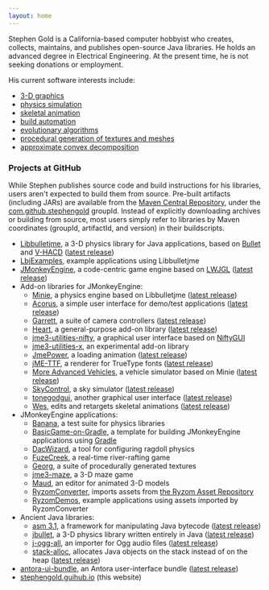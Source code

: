 ```yaml
---
layout: home
---
```


Stephen Gold is a California-based computer hobbyist
who creates, collects, maintains, and publishes open-source Java libraries.
He holds an advanced degree in Electrical Engineering.
At the present time, he is not seeking donations or employment.

His current software interests include:
+ [3-D graphics](https://en.wikipedia.org/wiki/3D_computer_graphics)
+ [physics simulation](https://en.wikipedia.org/wiki/Physics_engine)
+ [skeletal animation](https://en.wikipedia.org/wiki/Skeletal_animation)
+ [build automation](https://en.wikipedia.org/wiki/Build_automation)
+ [evolutionary algorithms](https://en.wikipedia.org/wiki/Evolutionary_algorithm)
+ [procedural generation of textures and meshes](https://en.wikipedia.org/wiki/Procedural_generation)
+ [approximate convex decomposition](http://masc.cs.gmu.edu/wiki/ACD)

### Projects at GitHub

While Stephen publishes source code and build instructions for his libraries,
users aren't expected to build them from source.
Pre-built artifacts (including JARs) are available from the
[Maven Central Repository](https://www.cloudrepo.io/articles/public-maven-repositories-maven-central-and-more.html#article),
under the
[com.github.stephengold](https://search.maven.org/search?q=com.github.stephengold) groupId.
Instead of explicitly downloading archives or building from source,
most users simply refer to libraries
by Maven coordinates (groupId, artifactId, and version) in their buildscripts.

+ [Libbulletjme](https://github.com/stephengold/Libbulletjme),
  a 3-D physics library for Java applications,
  based on [Bullet](https://pybullet.org)
  and [V-HACD](https://github.com/kmammou/v-hacd)
  ([latest release](https://github.com/stephengold/Libbulletjme/releases/latest))
+ [LbjExamples](https://github.com/stephengold/LbjExamples),
  example applications using Libbulletjme
+ [JMonkeyEngine](https://jmonkeyengine.org/),
  a code-centric game engine based on [LWJGL](https://www.lwjgl.org)
  ([latest release](https://github.com/jmonkeyengine/jmonkeyengine/releases/latest))
+ Add-on libraries for JMonkeyEngine:
  + [Minie](https://stephengold.github.io/Minie),
    a physics engine based on Libbulletjme
    ([latest release](https://github.com/stephengold/Minie/releases/latest))
  + [Acorus](https://github.com/stephengold/Acorus),
    a simple user interface for demo/test applications
    ([latest release](https://github.com/stephengold/Acorus/releases/latest))
  + [Garrett](https://github.com/stephengold/Garrett),
    a suite of camera controllers
    ([latest release](https://github.com/stephengold/Garrett/releases/latest))
  + [Heart](https://github.com/stephengold/Heart),
    a general-purpose add-on library
    ([latest release](https://github.com/stephengold/Heart/releases/latest))
  + [jme3-utilities-nifty](https://github.com/stephengold/jme3-utilities),
    a graphical user interface
    based on [NiftyGUI](https://nifty-gui.github.io/nifty-gui)
  + [jme3-utilities-x](https://github.com/stephengold/jme3-utilities),
    an experimental add-on library
  + [JmePower](https://github.com/stephengold/JmePower), a loading animation
    ([latest release](https://github.com/stephengold/JmePower/releases/latest))
  + [jME-TTF](https://github.com/stephengold/jME-TTF),
    a renderer for TrueType fonts
    ([latest release](https://github.com/stephengold/jME-TTF/releases/latest))
  + [More Advanced Vehicles](https://github.com/stephengold/jme-vehicles),
    a vehicle simulator based on Minie
    ([latest release](https://github.com/stephengold/jme-vehicles/releases/latest))
  + [SkyControl](https://github.com/stephengold/SkyControl), a sky simulator
    ([latest release](https://github.com/stephengold/SkyControl/releases/latest))
  + [tonegodgui](https://github.com/stephengold/tonegodgui),
    another graphical user interface
    ([latest release](https://github.com/stephengold/tonegodgui/releases/latest))
  + [Wes](https://github.com/stephengold/Wes),
    edits and retargets skeletal animations
    ([latest release](https://github.com/stephengold/Wes/releases/latest))
+ JMonkeyEngine applications:
  + [Banana](https://github.com/stephengold/Banana),
    a test suite for physics libraries
  + [BasicGame-on-Gradle](https://github.com/stephengold/BasicGame-on-Gradle),
    a template for building JMonkeyEngine applications
    using [Gradle](https://gradle.org)
  + [DacWizard](https://github.com/stephengold/Minie),
    a tool for configuring ragdoll physics
  + [FuzeCreek](https://github.com/stephengold/FuzeCreek),
    a real-time river-rafting game
  + [Georg](https://github.com/stephengold/Georg),
    a suite of procedurally generated textures
  + [jme3-maze](https://github.com/stephengold/jme3-maze), a 3-D maze game
  + [Maud](https://github.com/stephengold/Maud),
    an editor for animated 3-D models
  + [RyzomConverter](https://github.com/stephengold/RyzomConverter),
    imports assets from
    [the Ryzom Asset Repository](https://bitbucket.org/ccxvii/ryzom-assets)
  + [RyzomDemos](https://github.com/stephengold/RyzomDemos),
    example applications using assets imported by RyzomConverter
+ Ancient Java libraries:
  + [asm 3.1](https://github.com/stephengold/asm),
    a framework for manipulating Java bytecode
    ([latest release](https://github.com/stephengold/asm/releases/latest))
  + [jbullet](https://github.com/stephengold/jbullet),
    a 3-D physics library written entirely in Java
    ([latest release](https://github.com/stephengold/jbullet/releases/latest))
  + [j-ogg-all](https://github.com/stephengold/j-ogg-all),
    an importer for Ogg audio files
    ([latest release](https://github.com/stephengold/j-ogg-all/releases/latest))
  + [stack-alloc](https://github.com/stephengold/stack-alloc),
    allocates Java objects on the stack instead of on the heap
    ([latest release](https://github.com/stephengold/stack-alloc/releases/latest))
+ [antora-ui-bundle](https://github.com/stephengold/antora-ui-bundle),
  an Antora user-interface bundle
  ([latest release](https://github.com/stephengold/antora-ui-bundle/releases/latest))
+ [stephengold.guihub.io](https://github.com/stephengold/stephengold.github.io/) (this website)
